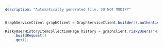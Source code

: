 ```yaml
---
description: "Automatically generated file. DO NOT MODIFY"
---
```

<!-- markdownlint-disable MD041 -->

```java
GraphServiceClient graphClient = GraphServiceClient.builder().authenticationProvider( authProvider ).buildClient();

RiskyUserHistoryItemCollectionPage history = graphClient.riskyUsers("41a31b00-3b3b-42d9-8f1c-6d4f14e74c69").history()
    .buildRequest()
    .get();
```
